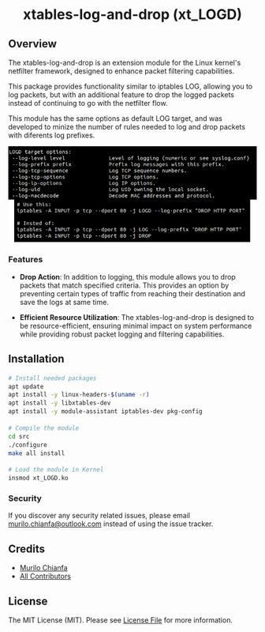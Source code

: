 <h1 align="center">xtables-log-and-drop (xt_LOGD)</h1>

## Overview

The xtables-log-and-drop is an extension module for the Linux kernel's netfilter framework, designed to enhance packet filtering capabilities. 

This package provides functionality similar to iptables LOG, allowing you to log packets, but with an additional feature to drop the logged packets instead of continuing to go with the netfilter flow.

This module has the same options as default LOG target, and was developed to minize the number of rules needed to log and drop packets with diferents log prefixes.

![Banner](banner.png)

### Features

- **Drop Action**: In addition to logging, this module allows you to drop packets that match specified criteria. This provides an option by preventing certain types of traffic from reaching their destination and  save the logs at same time.

- **Efficient Resource Utilization**: The xtables-log-and-drop is designed to be resource-efficient, ensuring minimal impact on system performance while providing robust packet logging and filtering capabilities.

## Installation

```sh
# Install needed packages
apt update
apt install -y linux-headers-$(uname -r)
apt install -y libxtables-dev
apt install -y module-assistant iptables-dev pkg-config

# Compile the module
cd src
./configure
make all install

# Load the module in Kernel
insmod xt_LOGD.ko
```

### Security

If you discover any security related issues, please email murilo.chianfa@outlook.com instead of using the issue tracker.

## Credits

- [Murilo Chianfa](https://github.com/MuriloChianfa)
- [All Contributors](../../contributors)

## License

The MIT License (MIT). Please see [License File](LICENSE.md) for more information.
